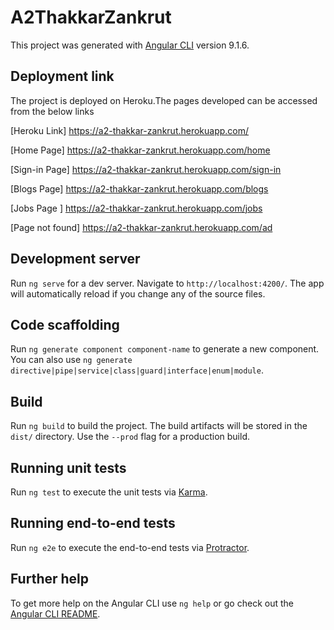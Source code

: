 # A2ThakkarZankrut

This project was generated with [Angular CLI](https://github.com/angular/angular-cli) version 9.1.6.

## Deployment link
The project is deployed on Heroku.The pages developed can be accessed from the below links

[Heroku Link]
https://a2-thakkar-zankrut.herokuapp.com/

[Home Page] 
https://a2-thakkar-zankrut.herokuapp.com/home

[Sign-in Page]
https://a2-thakkar-zankrut.herokuapp.com/sign-in

[Blogs Page]
https://a2-thakkar-zankrut.herokuapp.com/blogs

[Jobs Page ]
https://a2-thakkar-zankrut.herokuapp.com/jobs

[Page not found]
https://a2-thakkar-zankrut.herokuapp.com/ad

## Development server

Run `ng serve` for a dev server. Navigate to `http://localhost:4200/`. The app will automatically reload if you change any of the source files.

## Code scaffolding

Run `ng generate component component-name` to generate a new component. You can also use `ng generate directive|pipe|service|class|guard|interface|enum|module`.

## Build

Run `ng build` to build the project. The build artifacts will be stored in the `dist/` directory. Use the `--prod` flag for a production build.

## Running unit tests

Run `ng test` to execute the unit tests via [Karma](https://karma-runner.github.io).

## Running end-to-end tests

Run `ng e2e` to execute the end-to-end tests via [Protractor](http://www.protractortest.org/).

## Further help

To get more help on the Angular CLI use `ng help` or go check out the [Angular CLI README](https://github.com/angular/angular-cli/blob/master/README.md).
